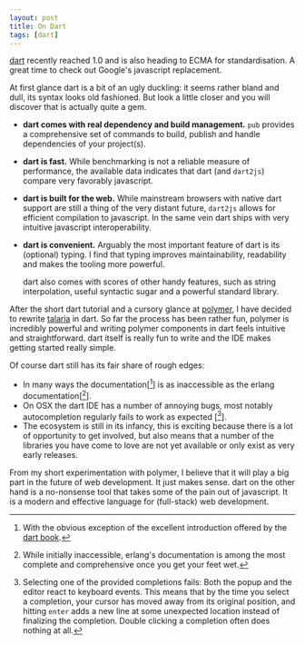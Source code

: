 ```yaml
---
layout: post
title: On Dart
tags: [dart]
---
```


[dart][4] recently reached 1.0 and is also heading to
<abbr>ECMA</abbr> for standardisation. A great time to check out
Google's javascript replacement.

At first glance dart is a bit of an ugly duckling: it seems rather
bland and dull, its syntax looks old fashioned. But look a
little closer and you will discover that is actually quite a gem.

- **dart comes with real dependency and build management.** `pub`
  provides a comprehensive set of commands to build, publish and
  handle dependencies of your project(s).

- **dart is fast.** While benchmarking is not a reliable measure of
  performance, the available data indicates that dart (and `dart2js`)
  compare very favorably javascript.

- **dart is built for the web.** While mainstream browsers with native
  dart support are still a thing of the very distant future, `dart2js`
  allows for efficient compilation to javascript. In the same vein
  dart ships with very intuitive javascript interoperability.

- **dart is convenient.** Arguably the most important feature of dart
  is its (optional) typing. I find that typing improves
  maintainability, readability and makes the tooling more powerful.

  dart also comes with scores of other handy features, such as string
  interpolation, useful syntactic sugar and a powerful standard
  library.

After the short dart tutorial and a cursory glance at [polymer][3], I have
decided to rewrite [talaria][1] in dart. So far the process has been
rather fun, polymer is incredibly powerful and writing polymer
components in dart feels intuitive and straightforward. dart itself is
really fun to write and the <abbr>IDE</abbr> makes getting started
really simple.

Of course dart still has its fair share of rough edges:

- In many ways the documentation[[^1]] is as inaccessible as the
  erlang documentation[[^2]].
- On <abbr>OSX</abbr> the dart <abbr>IDE</abbr> has a number of
  annoying bugs, most notably autocompletion regularly fails to work
  as expected [[^3]].
- The ecosystem is still in its infancy, this is exciting because
  there is a lot of opportunity to get involved, but also means
  that a number of the libraries you have come to love are not yet
  available or only exist as very early releases.

From my short experimentation with polymer, I believe that it will
play a big part in the future of web development. It just makes
sense. dart on the other hand is a no-nonsense tool that takes some of
the pain out of javascript. It is a modern and effective language for
(full-stack) web development.

[^1]: With the obvious exception of the excellent introduction offered by the [dart book][5].
[^2]: While initially inaccessible, erlang's documentation is among the most complete and comprehensive once you get your feet wet.
[^3]: Selecting one of the provided completions fails: Both the popup and the editor react to keyboard events. This means that by the time you select a completion, your cursor has moved away from its original position, and hitting `enter` adds a new line at some unexpected location instead of finalizing the completion. Double clicking a completion often does nothing at all.

[1]: https://github.com/m2w/talaria
[2]: https://www.dartlang.org/polymer-dart/
[3]: http://polymer-project.org
[4]: https://dartlang.org
[5]: https://www.dartlang.org/docs/dart-up-and-running/
